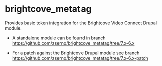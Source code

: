 # brightcove_metatag
Provides basic token integration for the Brightcove Video Connect Drupal module.

* A standalone module can be found in branch https://github.com/zserno/brightcove_metatag/tree/7.x-6.x

* For a patch against the Brightcove Drupal module see branch https://github.com/zserno/brightcove_metatag/tree/7.x-6.x-patch

